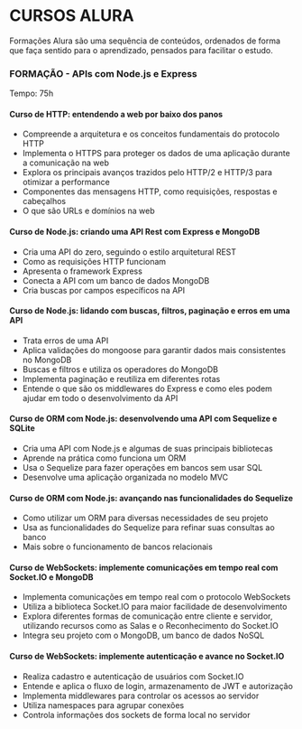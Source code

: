 # CURSOS ALURA

Formações Alura são uma sequência de conteúdos, ordenados de forma que faça sentido para o aprendizado, pensados para facilitar o estudo.

### FORMAÇÃO - APIs com Node.js e Express

Tempo: 75h

#### Curso de HTTP: entendendo a web por baixo dos panos

-   Compreende a arquitetura e os conceitos fundamentais do protocolo HTTP
-   Implementa o HTTPS para proteger os dados de uma aplicação durante a comunicação na web
-   Explora os principais avanços trazidos pelo HTTP/2 e HTTP/3 para otimizar a performance
-   Componentes das mensagens HTTP, como requisições, respostas e cabeçalhos
-   O que são URLs e domínios na web

#### Curso de Node.js: criando uma API Rest com Express e MongoDB

-   Cria uma API do zero, seguindo o estilo arquitetural REST
-   Como as requisições HTTP funcionam
-   Apresenta o framework Express
-   Conecta a API com um banco de dados MongoDB
-   Cria buscas por campos específicos na API

#### Curso de Node.js: lidando com buscas, filtros, paginação e erros em uma API

-   Trata erros de uma API
-   Aplica validações do mongoose para garantir dados mais consistentes no MongoDB
-   Buscas e filtros e utiliza os operadores do MongoDB
-   Implementa paginação e reutiliza em diferentes rotas
-   Entende o que são os middlewares do Express e como eles podem ajudar em todo o desenvolvimento da API

#### Curso de ORM com Node.js: desenvolvendo uma API com Sequelize e SQLite

-   Cria uma API com Node.js e algumas de suas principais bibliotecas
-   Aprende na prática como funciona um ORM
-   Usa o Sequelize para fazer operações em bancos sem usar SQL
-   Desenvolve uma aplicação organizada no modelo MVC

#### Curso de ORM com Node.js: avançando nas funcionalidades do Sequelize

-   Como utilizar um ORM para diversas necessidades de seu projeto
-   Usa as funcionalidades do Sequelize para refinar suas consultas ao banco
-   Mais sobre o funcionamento de bancos relacionais

#### Curso de WebSockets: implemente comunicações em tempo real com Socket.IO e MongoDB

-   Implementa comunicações em tempo real com o protocolo WebSockets
-   Utiliza a biblioteca Socket.IO para maior facilidade de desenvolvimento
-   Explora diferentes formas de comunicação entre cliente e servidor, utilizando recursos como as Salas e o Reconhecimento do Socket.IO
-   Integra seu projeto com o MongoDB, um banco de dados NoSQL

#### Curso de WebSockets: implemente autenticação e avance no Socket.IO

-   Realiza cadastro e autenticação de usuários com Socket.IO
-   Entende e aplica o fluxo de login, armazenamento de JWT e autorização
-   Implementa middlewares para controlar os acessos ao servidor
-   Utiliza namespaces para agrupar conexões
-   Controla informações dos sockets de forma local no servidor
